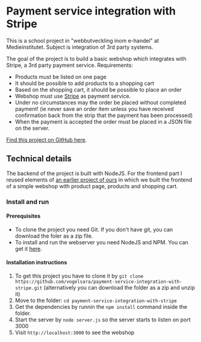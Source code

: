 # Payment service integration with Stripe

This is a school project in "webbutveckling inom e-handel" at Medieinstitutet. Subject is integration of 3rd party systems.

The goal of the project is to build a basic webshop which integrates with Stripe, a 3rd party payment service. Requirements:

* Products must be listed on one page
* It should be possible to add products to a shopping cart
* Based on the shopping cart, it should be possible to place an order
* Webshop must use [Stripe](https://stripe.com/docs/testing) as payment service.
* Under no circumstances may the order be placed without completed payment! (ie never save an order item unless you have received confirmation back from the strip that the payment has been processed)
* When the payment is accepted the order must be placed in a JSON file on the server.

[Find this project on GitHub here](https://github.com/vogelsara/payment-service-integration-with-stripe).

## Technical details

The backend of the project is built with NodeJS. For the frontend part I reused elements of [an earlier project of ours](https://github.com/vogelsara/TechStore) in which we built the frontend of a simple webshop with product page, products and shopping cart.

### Install and run

#### Prerequisites

* To clone the project you need Git. If you don't have git, you can download the foler as a zip file.
* To install and run the webserver you need NodeJS and NPM. You can get it [here](https://www.npmjs.com/get-npm).

#### Installation instructions

1. To get this project you have to clone it by `git clone https://github.com/vogelsara/payment-service-integration-with-stripe.git` (alternatively you can download the folder as a zip and unzip it)
2. Move to the folder: `cd payment-service-integration-with-stripe`
3. Get the dependencies by runnin the `npm install` command inside the folder.
4. Start the server by `node server.js` so the server starts to listen on port 3000
5. Visit `http://localhost:3000` to see the webshop
